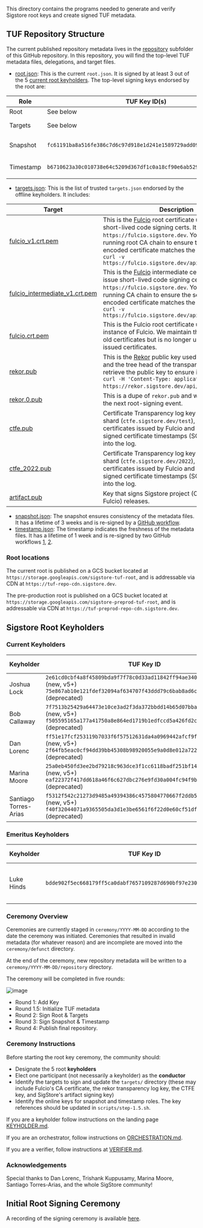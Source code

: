 This directory contains the programs needed to generate and verify Sigstore root keys and create signed TUF metadata.

## TUF Repository Structure
The current published repository metadata lives in the [repository](/repository/repository) subfolder of this GitHub repository. In this repository, you will find the top-level TUF metadata files, delegations, and target files.

* [root.json](repository/repository/root.json): This is the current `root.json`. It is signed by at least 3 out of the 5 [current root keyholders](https://github.com/sigstore/root-signing#current-keyholders). The top-level signing keys endorsed by the root are:

| Role      | TUF Key ID(s)                                                      | Description                                                                                                                                                                                                                                                    |
|-----------|--------------------------------------------------------------------|----------------------------------------------------------------------------------------------------------------------------------------------------------------------------------------------------------------------------------------------------------------|
| Root      | See below                                                          | The [offline keyholders](https://github.com/sigstore/root-signing#current-keyholders).                                                                                                                                                                         |
| Targets   | See below                                                          | The [offline keyholders](https://github.com/sigstore/root-signing#current-keyholders), the same as the root keyholders to minimize the number of offline keysets.                                                                                              |
| Snapshot  | `fc61191ba8a516fe386c7d6c97d918e1d241e1589729add09b122725b8c32451` | A GCP KMS [snapshotting key](https://github.com/sigstore/root-signing/blob/57ac5cd83b90ff97af78db846eea2525eb0eee81/repository/repository/root.json#L87-L97) located at `projects/sigstore-root-signing/locations/global/keyRings/root/cryptoKeys/snapshot`    |
| Timestamp | `b6710623a30c010738e64c5209d367df1c0a18cf90e6ab5292fb01680f83453d` | A GCP KMS   [timestamping key](https://github.com/sigstore/root-signing/blob/57ac5cd83b90ff97af78db846eea2525eb0eee81/repository/repository/root.json#L32-L42) located at `projects/sigstore-root-signing/locations/global/keyRings/root/cryptoKeys/timestamp` |

* [targets.json](repository/repository/targets.json): This is the list of trusted `targets.json` endorsed by the offline keyholders. It includes:

| Target                                                                    | Description                                                                                                                                                                                                                                                                                                                                      |
|---------------------------------------------------------------------------|--------------------------------------------------------------------------------------------------------------------------------------------------------------------------------------------------------------------------------------------------------------------------------------------------------------------------------------------------|
| [fulcio_v1.crt.pem](targets/fulcio_v1.crt.pem)                            | This is the [Fulcio](https://github.com/sigstore/fulcio) root certificate used to issue short-lived code signing certs. It is hosted at `https://fulcio.sigstore.dev`. You can `curl` the running root CA chain to ensure the first PEM-encoded certificate matches the TUF root using `curl -v https://fulcio.sigstore.dev/api/v1/rootCert`     |
| [fulcio_intermediate_v1.crt.pem](targets/fulcio__intermediate_v1.crt.pem) | This is the [Fulcio](https://github.com/sigstore/fulcio) intermediate certificate used to issue short-lived code signing certs. It is hosted at `https://fulcio.sigstore.dev`. You can `curl` the running CA chain to ensure the second PEM-encoded certificate matches the TUF root using `curl -v https://fulcio.sigstore.dev/api/v1/rootCert` |
| [fulcio.crt.pem](targets/fulcio.crt.pem)                                  | This is the Fulcio root certificate used with an older instance of Fulcio. We maintain this target to verify old certificates but is no longer used to sign newly issued certificates.                                                                                                                                                           |
| [rekor.pub](targets/rekor.pub)                                            | This is the [Rekor](https://github.com/sigstore/rekor) public key used to sign entries and the tree head of the transparency log. You can retrieve the public key to ensure it matches with `curl -H 'Content-Type: application/x-pem-file' https://rekor.sigstore.dev/api/v1/log/publicKey`.                                                    |
| [rekor.0.pub](targets/rekor.0.pub)                                        | This is a dupe of `rekor.pub` and will be removed in the next root-signing event.                                                                                                                                                                                                                                                                |
| [ctfe.pub](targets/ctfe.pub)                                              | Certificate Transparency log key for the first log shard (`ctfe.sigstore.dev/test`), that is used for certificates issued by Fulcio and used to verify signed certificate timestamps (SCTs) for inclusion into the log.                                                                                                                          |
| [ctfe_2022.pub](targets/ctfe_2022.pub)                                    | Certificate Transparency log key for the 2022 log shard (`ctfe.sigstore.dev/2022`), that is used for certificates issued by Fulcio and used to verify signed certificate timestamps (SCTs) for inclusion into the log.                                                                                                                           |
| [artifact.pub](targets/artifact.pub)                                      | Key that signs Sigstore project (Cosign, Rekor, Fulcio) releases.                                                                                                                                                                                                                                                                                |

* [snapshot.json](repository/repository/snapshot.json): The snapshot ensures consistency of the metadata files. It has a lifetime of 3 weeks and is re-signed by a [GitHub workflow](https://github.com/sigstore/root-signing/blob/main/.github/workflows/stable-snapshot-timestamp.yml).
* [timestamp.json](repository/repository/timestamp.json): The timestamp indicates the freshness of the metadata files. It has a lifetime of 1 week and is re-signed by two GitHub workflows [1](https://github.com/sigstore/root-signing/blob/main/.github/workflows/stable-snapshot-timestamp.yml),
[2](https://github.com/sigstore/root-signing/blob/main/.github/workflows/stable-timestamp.yml).

### Root locations
The current root is published on a GCS bucket located at `https://storage.googleapis.com/sigstore-tuf-root`, and is addressable via CDN at `https://tuf-repo-cdn.sigstore.dev`.

The pre-production root is published on a GCS bucket located at `https://storage.googleapis.com/sigstore-preprod-tuf-root`, and is addressable via CDN at `https://tuf-preprod-repo-cdn.sigstore.dev`.

## Sigstore Root Keyholders

### Current Keyholders
| Keyholder             | TUF Key ID                                                                                                                                                    | Yubikey Material                                                                                 | Term        |
|-----------------------|---------------------------------------------------------------------------------------------------------------------------------------------------------------|--------------------------------------------------------------------------------------------------|-------------|
| Joshua Lock           | `2e61cd0cbf4a8f45809bda9f7f78c0d33ad11842ff94ae340873e2664dc843de` (new, v5+) `75e867ab10e121fdef32094af634707f43ddd79c6bab8ad6c5ab9f03f4ea8c90` (deprecated) | [18158855](https://github.com/sigstore/root-signing/tree/main/ceremony/2022-07-12/keys/18158855) | July 2022 - |
| Bob Callaway          | `7f7513b25429a64473e10ce3ad2f3da372bbdd14b65d07bbaf547e7c8bbbe62b` (new, v5+) `f505595165a177a41750a8e864ed1719b1edfccd5a426fd2c0ffda33ce7ff209` (deprecated) | [15938791](https://github.com/sigstore/root-signing/tree/main/ceremony/2021-06-18/keys/15938791) | June 2021 - |
| Dan Lorenc            | `ff51e17fcf253119b7033f6f57512631da4a0969442afcf9fc8b141c7f2be99c` (new, v5+) `2f64fb5eac0cf94dd39bb45308b98920055e9a0d8e012a7220787834c60aef97` (deprecated) | [13078778](https://github.com/sigstore/root-signing/tree/main/ceremony/2021-06-18/keys/13078778) | June 2021 - |
| Marina Moore          | `25a0eb450fd3ee2bd79218c963dce3f1cc6118badf251bf149f0bd07d5cabe99` (new, v5+) `eaf22372f417dd618a46f6c627dbc276e9fd30a004fc94f9be946e73f8bd090b` (deprecated) | [14470876](https://github.com/sigstore/root-signing/tree/main/ceremony/2021-06-18/keys/14470876) | June 2021 - |
| Santiago Torres-Arias | `f5312f542c21273d9485a49394386c4575804770667f2ddb59b3bf0669fddd2f` (new, v5+) `f40f32044071a9365505da3d1e3be6561f6f22d0e60cf51df783999f6c3429cb` (deprecated) | [15938765](https://github.com/sigstore/root-signing/tree/main/ceremony/2021-06-18/keys/15938765) | June 2021 - |

### Emeritus Keyholders
| Keyholder  | TUF Key ID                                                         | Yubikey Material                                                                                 | Term                  |
|------------|--------------------------------------------------------------------|--------------------------------------------------------------------------------------------------|-----------------------|
| Luke Hinds | `bdde902f5ec668179ff5ca0dabf7657109287d690bf97e230c21d65f99155c62` | [14454335](https://github.com/sigstore/root-signing/tree/main/ceremony/2021-06-18/keys/14454335) | June 2021 - July 2022 |

### Ceremony Overview
Ceremonies are currently staged in `ceremony/YYYY-MM-DD` according to the date the ceremony was initiated. Ceremonies that resulted in invalid metadata (for whatever reason) and are incomplete are moved into the `ceremony/defunct` directory.

At the end of the ceremony, new repository metadata will be written to a `ceremony/YYYY-MM-DD/repository` directory.

The ceremony will be completed in five rounds:

![image](https://user-images.githubusercontent.com/5194569/122459506-ffd65e80-cf7e-11eb-8915-e10ac6b50594.png)

* Round 1: Add Key
* Round 1.5: Initialize TUF metadata
* Round 2: Sign Root & Targets
* Round 3: Sign Snapshot & Timestamp
* Round 4: Publish final repository.

### Ceremony Instructions
Before starting the root key ceremony, the community should:
* Designate the 5 root **keyholders**
* Elect one participant (not necessarily a keyholder) as the **conductor**
* Identify the targets to sign and update the `targets/` directory (these may include Fulcio's CA certificate, the rekor transparency log key, the CTFE key, and SigStore's artifact signing key)
* Identify the online keys for snapshot and timestamp roles. The key references should be updated in `scripts/step-1.5.sh`.

If you are a keyholder follow instructions on the landing page [KEYHOLDER.md](playbooks/keyholders/OVERVIEW.md).

If you are an orchestrator, follow instructions on [ORCHESTRATION.md](playbooks/ORCHESTRATION.md).

If you are a verifier, follow instructions at [VERIFIER.md](VERIFIER.md).

### Acknowledgements
Special thanks to Dan Lorenc, Trishank Kuppusamy, Marina Moore, Santiago Torres-Arias, and the whole SigStore community!

## Initial Root Signing Ceremony
A recording of the signing ceremony is available [here](https://www.youtube.com/watch?v=GEuFsc8Zm9U).
